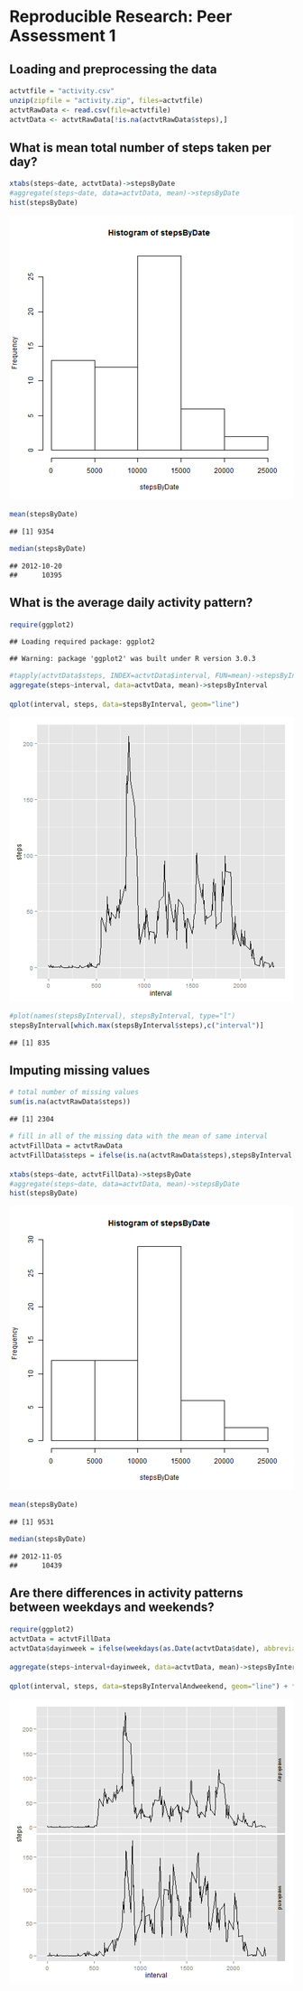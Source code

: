 # Reproducible Research: Peer Assessment 1


## Loading and preprocessing the data

```r
actvtfile = "activity.csv"
unzip(zipfile = "activity.zip", files=actvtfile)
actvtRawData <- read.csv(file=actvtfile)
actvtData <- actvtRawData[!is.na(actvtRawData$steps),]
```

## What is mean total number of steps taken per day?

```r
xtabs(steps~date, actvtData)->stepsByDate
#aggregate(steps~date, data=actvtData, mean)->stepsByDate
hist(stepsByDate)
```

![plot of chunk unnamed-chunk-2](figure/unnamed-chunk-2.png) 

```r
mean(stepsByDate)
```

```
## [1] 9354
```

```r
median(stepsByDate)
```

```
## 2012-10-20 
##      10395
```

## What is the average daily activity pattern?


```r
require(ggplot2)
```

```
## Loading required package: ggplot2
```

```
## Warning: package 'ggplot2' was built under R version 3.0.3
```

```r
#tapply(actvtData$steps, INDEX=actvtData$interval, FUN=mean)->stepsByInterval
aggregate(steps~interval, data=actvtData, mean)->stepsByInterval

qplot(interval, steps, data=stepsByInterval, geom="line")
```

![plot of chunk unnamed-chunk-3](figure/unnamed-chunk-3.png) 

```r
#plot(names(stepsByInterval), stepsByInterval, type="l")
stepsByInterval[which.max(stepsByInterval$steps),c("interval")]
```

```
## [1] 835
```


## Imputing missing values

```r
# total number of missing values
sum(is.na(actvtRawData$steps))
```

```
## [1] 2304
```

```r
# fill in all of the missing data with the mean of same interval
actvtFillData = actvtRawData
actvtFillData$steps = ifelse(is.na(actvtRawData$steps),stepsByInterval[stepsByInterval$interval==actvtRawData$interval,"steps"],actvtRawData$steps)

xtabs(steps~date, actvtFillData)->stepsByDate
#aggregate(steps~date, data=actvtData, mean)->stepsByDate
hist(stepsByDate)
```

![plot of chunk unnamed-chunk-4](figure/unnamed-chunk-4.png) 

```r
mean(stepsByDate)
```

```
## [1] 9531
```

```r
median(stepsByDate)
```

```
## 2012-11-05 
##      10439
```


## Are there differences in activity patterns between weekdays and weekends?

```r
require(ggplot2)
actvtData = actvtFillData
actvtData$dayinweek = ifelse(weekdays(as.Date(actvtData$date), abbreviate=TRUE) %in% c("周六", "周日"),"weekend","weekday")

aggregate(steps~interval+dayinweek, data=actvtData, mean)->stepsByIntervalAndweekend

qplot(interval, steps, data=stepsByIntervalAndweekend, geom="line") + facet_grid(dayinweek ~ ., scales="free_y")
```

![plot of chunk unnamed-chunk-5](figure/unnamed-chunk-5.png) 
